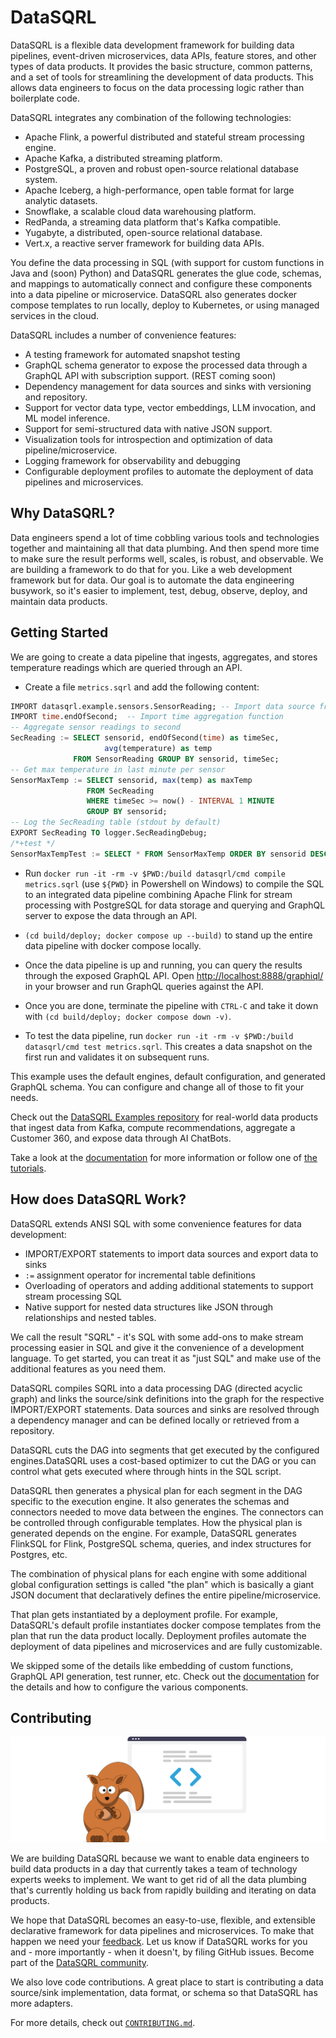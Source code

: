 # DataSQRL

DataSQRL is a flexible data development framework for building data pipelines, event-driven microservices, data APIs, feature stores, and other types of data products. It provides the basic structure, common patterns, and a set of tools for streamlining the development of data products. This allows data engineers to focus on the data processing logic rather than boilerplate code.

DataSQRL integrates any combination of the following technologies:
* Apache Flink, a powerful distributed and stateful stream processing engine.
* Apache Kafka, a distributed streaming platform.
* PostgreSQL, a proven and robust open-source relational database system.
* Apache Iceberg, a high-performance, open table format for large analytic datasets.
* Snowflake, a scalable cloud data warehousing platform.
* RedPanda, a streaming data platform that's Kafka compatible.
* Yugabyte, a distributed, open-source relational database.
* Vert.x, a reactive server framework for building data APIs.

You define the data processing in SQL (with support for custom functions in Java and (soon) Python) and DataSQRL generates the glue code, schemas, and mappings to automatically connect and configure these components into a data pipeline or microservice. DataSQRL also generates docker compose templates to run locally, deploy to Kubernetes, or using managed services in the cloud.

<!-- gif showing use cases -->

DataSQRL includes a number of convenience features:
* A testing framework for automated snapshot testing
* GraphQL schema generator to expose the processed data through a GraphQL API with subscription support. (REST coming soon)
* Dependency management for data sources and sinks with versioning and repository.
* Support for vector data type, vector embeddings, LLM invocation, and ML model inference.
* Support for semi-structured data with native JSON support.
* Visualization tools for introspection and optimization of data pipeline/microservice. 
* Logging framework for observability and debugging
* Configurable deployment profiles to automate the deployment of data pipelines and microservices.

## Why DataSQRL?

Data engineers spend a lot of time cobbling various tools and technologies together and maintaining all that data plumbing. And then spend more time to make sure the result performs well, scales, is robust, and observable. We are building a framework to do that for you. Like a web development framework but for data. Our goal is to automate the data engineering busywork, so it's easier to implement, test, debug, observe, deploy, and maintain data products. 

## Getting Started

We are going to create a data pipeline that ingests, aggregates, and stores temperature readings which are queried through an API.

- Create a file `metrics.sqrl` and add the following content:

```sql title=metrics.sqrl
IMPORT datasqrl.example.sensors.SensorReading; -- Import data source from repository
IMPORT time.endOfSecond;  -- Import time aggregation function
-- Aggregate sensor readings to second
SecReading := SELECT sensorid, endOfSecond(time) as timeSec,
                     avg(temperature) as temp
              FROM SensorReading GROUP BY sensorid, timeSec;
-- Get max temperature in last minute per sensor
SensorMaxTemp := SELECT sensorid, max(temp) as maxTemp
                 FROM SecReading
                 WHERE timeSec >= now() - INTERVAL 1 MINUTE
                 GROUP BY sensorid;
-- Log the SecReading table (stdout by default)
EXPORT SecReading TO logger.SecReadingDebug;
/*+test */
SensorMaxTempTest := SELECT * FROM SensorMaxTemp ORDER BY sensorid DESC;
```
- Run `docker run -it -rm -v $PWD:/build datasqrl/cmd compile metrics.sqrl` (use `${PWD}` in Powershell on Windows) to compile the SQL to an integrated data pipeline combining Apache Flink for stream processing with PostgreSQL for data storage and querying and GraphQL server to expose the data through an API.

- `(cd build/deploy; docker compose up --build)` to stand up the entire data pipeline with docker compose locally. 

- Once the data pipeline is up and running, you can query the results through the exposed GraphQL API. Open [http://localhost:8888/graphiql/](http://localhost:8888/graphiql/) in your browser and run GraphQL queries against the API. 

- Once you are done, terminate the pipeline with `CTRL-C` and take it down with `(cd build/deploy; docker compose down -v)`.

- To test the data pipeline, run `docker run -it -rm -v $PWD:/build datasqrl/cmd test metrics.sqrl`. This creates a data snapshot on the first run and validates it on subsequent runs.

This example uses the default engines, default configuration, and generated GraphQL schema. You can configure and change all of those to fit your needs. 

Check out the [DataSQRL Examples repository](https://github.com/DataSQRL/datasqrl-examples/) for real-world data products that ingest data from Kafka, compute recommendations, aggregate a Customer 360, and expose data through AI ChatBots.

Take a look at the [documentation](https://www.datasqrl.com/docs/intro/) for more information or follow one of [the tutorials](https://www.datasqrl.com/docs/getting-started/quickstart/).

## How does DataSQRL Work?

DataSQRL extends ANSI SQL with some convenience features for data development:
* IMPORT/EXPORT statements to import data sources and export data to sinks
* `:=` assignment operator for incremental table definitions
* Overloading of operators and adding additional statements to support stream processing SQL
* Native support for nested data structures like JSON through relationships and nested tables.

We call the result "SQRL" - it's SQL with some add-ons to make stream processing easier in SQL and give it the convenience of a development language. To get started, you can treat it as "just SQL" and make use of the additional features as you need them.

DataSQRL compiles SQRL into a data processing DAG (directed acyclic graph) and links the source/sink definitions into the graph for the respective IMPORT/EXPORT statements. Data sources and sinks are resolved through a dependency manager and can be defined locally or retrieved from a repository.

<!-- show dag visualization -->

DataSQRL cuts the DAG into segments that get executed by the configured engines.DataSQRL uses a cost-based optimizer to cut the DAG or you can control what gets executed where through hints in the SQL script.

DataSQRL then generates a physical plan for each segment in the DAG specific to the execution engine. It also generates the schemas and connectors needed to move data between the engines. The connectors can be controlled through configurable templates. How the physical plan is generated depends on the engine. For example, DataSQRL generates FlinkSQL for Flink, PostgreSQL schema, queries, and index structures for Postgres, etc. 

The combination of physical plans for each engine with some additional global configuration settings is called "the plan" which is basically a giant JSON document that declaratively defines the entire pipeline/microservice.

That plan gets instantiated by a deployment profile. For example, DataSQRL's default profile instantiates docker compose templates from the plan that run the data product locally. Deployment profiles automate the deployment of data pipelines and microservices and are fully customizable.

We skipped some of the details like embedding of custom functions, GraphQL API generation, test runner, etc. Check out the [documentation](https://www.datasqrl.com/docs/intro/) for the details and how to configure the various components.

## Contributing

![Contribute to DataSQRL](docs/img/undraw_code.svg)

We are building DataSQRL because we want to enable data engineers to build data products in a day that currently takes a team of technology experts weeks to implement. We want to get rid of all the data plumbing that's currently holding us back from rapidly building and iterating on data products. 

We hope that DataSQRL becomes an easy-to-use, flexible, and extensible declarative framework for data pipelines and microservices. To make that happen we need your [feedback](https://join.slack.com/t/datasqrlcommunity/shared_invite/zt-2l3rl1g6o-im6YXYCqU7t55CNaHqz_Kg). Let us know if DataSQRL works for you and - more importantly - when it doesn't, by filing GitHub issues. Become part of the [DataSQRL community](https://www.datasqrl.com/community).

We also love code contributions. A great place to start is contributing a data source/sink implementation, data format, or schema so that DataSQRL has more adapters.

For more details, check out [`CONTRIBUTING.md`](CONTRIBUTING.md).

